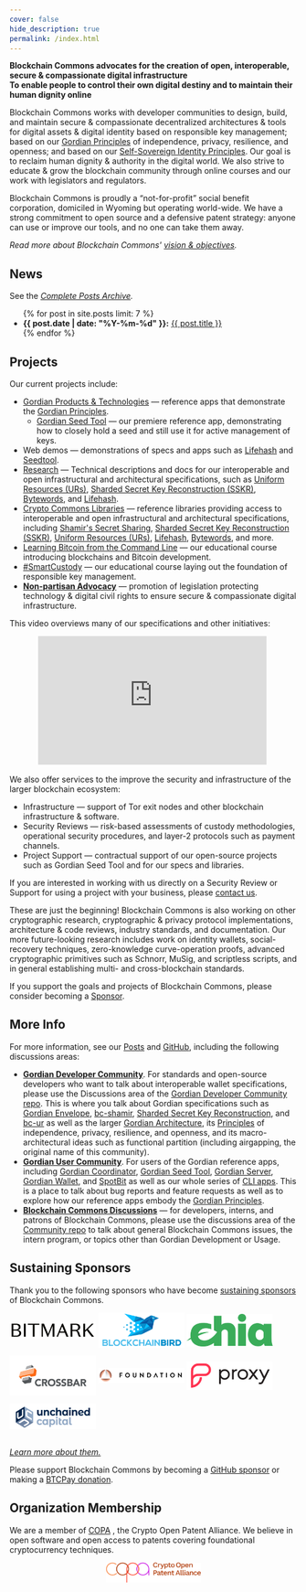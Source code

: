 ```yaml
---
cover: false
hide_description: true
permalink: /index.html
---
```


**Blockchain Commons advocates for the creation of open, interoperable, secure & compassionate digital infrastructure**<br>
**To enable people to control their own digital destiny and to maintain their human dignity online**

Blockchain Commons works with developer communities to design, build, and maintain secure & compassionate decentralized architectures & tools for digital assets & digital identity based on responsible key management; based on our [Gordian Principles](https://github.com/BlockchainCommons/Gordian#gordian-principles) of independence, privacy, resilience, and openness; and based on our [Self-Sovereign Identity Principles](https://github.com/WebOfTrustInfo/self-sovereign-identity/blob/master/self-sovereign-identity-principles.md). Our goal is to reclaim human dignity & authority in the digital world. We also strive to educate & grow the blockchain community through online courses and our work with legislators and regulators.

Blockchain Commons is proudly a “not-for-profit” social benefit corporation, domiciled in Wyoming but operating world-wide. We have a strong commitment to open source and a defensive patent strategy: anyone can use or improve our tools, and no one can take them away. 

_Read more about Blockchain Commons' [vision & objectives](vision.md)._

## News

See the _[Complete Posts Archive](https://www.blockchaincommons.com/posts/)._

<ul>
{% for post in site.posts limit: 7 %}
<li><b>{{ post.date | date: "%Y-%m-%d" }}:</b> <a href="{{ post.url }}">{{ post.title }}</a></li>
{% endfor %}
</ul>

## Projects

Our current projects include:

* [Gordian Products & Technologies](https://github.com/BlockchainCommons/Gordian) — reference apps that demonstrate the [Gordian Principles](https://github.com/BlockchainCommons/Gordian#gordian-principles).
   * [Gordian Seed Tool](https://github.com/BlockchainCommons/GordianSeedTool-iOS) — our premiere reference app, demonstrating how to closely hold a seed and still use it for active management of keys.
* Web demos — demonstrations of specs and apps such as [Lifehash](https://lifehash.info/) and [Seedtool](https://seedtool.info/).
* [Research](https://github.com/BlockchainCommons/Research) — Technical descriptions and docs for our interoperable and open infrastructural and architectural specifications, such as [Uniform Resources (URs)](https://github.com/BlockchainCommons/crypto-commons/blob/master/Docs/ur-1-overview.md), [Sharded Secret Key Reconstruction (SSKR)](https://github.com/BlockchainCommons/crypto-commons/blob/master/Docs/sskr-developers.md), [Bytewords](https://github.com/BlockchainCommons/Research/blob/master/papers/bcr-2020-012-bytewords.md), and [Lifehash](https://github.com/BlockchainCommons/lifehash.info).
* [Crypto Commons Libraries](https://github.com/BlockchainCommons/crypto-commons) — reference libraries providing access to interoperable and open infrastructural and architectural specifications, including [Shamir's Secret Sharing](https://github.com/BlockchainCommons/bc-shamir), [Sharded Secret Key Reconstruction (SSKR)](https://github.com/BlockchainCommons/bc-sskr), [Uniform Resources (URs)](https://github.com/BlockchainCommons/bc-ur), [Lifehash](https://github.com/BlockchainCommons/bc-lifehash), [Bytewords](https://github.com/BlockchainCommons/bc-bytewords), and more.
* [Learning Bitcoin from the Command Line](https://github.com/BlockchainCommons/Learning-Bitcoin-from-the-Command-Line) — our educational course introducing blockchains and Bitcoin development.
* [#SmartCustody](https://www.smartcustody.com/) — our educational course laying out the foundation of responsible key management.
* [**Non-partisan Advocacy**](https://github.com/BlockchainCommons/Testimony/blob/master/README.md) — promotion of legislation protecting technology & digital civil rights to ensure secure & compassionate digital infrastructure.

This video overviews many of our specifications and other initiatives:

<p style="margin-left:50px">
<iframe width="400" height="225" src="https://www.youtube.com/embed/RYgOFSdUqWY" title="YouTube video player" frameborder="0" allow="accelerometer; autoplay; clipboard-write; encrypted-media; gyroscope; picture-in-picture" allowfullscreen></iframe>
</p>

We also offer services to the improve the security and infrastructure of the larger blockchain ecosystem:

* Infrastructure — support of Tor exit nodes and other blockchain infrastructure & software.
* Security Reviews — risk-based assessments of custody methodologies, operational security procedures, and layer-2 protocols such as payment channels.
* Project Support — contractual support of our open-source projects such as Gordian Seed Tool and for our specs and libraries.

If you are interested in working with us directly on a Security Review or Support for using a project with your business, please [contact us](mailto:team@blockchaincommons.com).

These are just the beginning! Blockchain Commons is also working on other cryptographic research, cryptographic & privacy protocol implementations, architecture & code reviews, industry standards, and documentation. Our more future-looking research includes work on identity wallets, social-recovery techniques, zero-knowledge curve-operation proofs, advanced cryptographic primitives such as Schnorr, MuSig, and scriptless scripts, and in general establishing multi- and cross-blockchain standards.

If you support the goals and projects of Blockchain Commons, please consider becoming a [Sponsor](https://www.blockchaincommons.com/sponsors.html).

## More Info

For more information, see our [Posts](https://www.blockchaincommons.com/posts/) and [GitHub](https://github.com/BlockchainCommons), including the following discussions areas:
* [**Gordian Developer Community**](https://github.com/BlockchainCommons/Gordian-Developer-Community/discussions). For standards and open-source developers who want to talk about interoperable wallet specifications, please use the Discussions area of the [Gordian Developer Community repo](https://github.com/BlockchainCommons/Gordian-Developer-Community/discussions). This is where you talk about Gordian specifications such as [Gordian Envelope](https://github.com/BlockchainCommons/BCSwiftSecureComponents/blob/master/Docs/00-INTRODUCTION.md), [bc-shamir](https://github.com/BlockchainCommons/bc-shamir), [Sharded Secret Key Reconstruction](https://github.com/BlockchainCommons/bc-sskr), and [bc-ur](https://github.com/BlockchainCommons/bc-ur) as well as the larger [Gordian Architecture](https://github.com/BlockchainCommons/Gordian/blob/master/Docs/Overview-Architecture.md), its [Principles](https://github.com/BlockchainCommons/Gordian#gordian-principles) of independence, privacy, resilience, and openness, and its macro-architectural ideas such as functional partition (including airgapping, the original name of this community).
* [**Gordian User Community**](https://github.com/BlockchainCommons/Gordian/discussions). For users of the Gordian reference apps, including [Gordian Coordinator](https://github.com/BlockchainCommons/iOS-GordianCoordinator), [Gordian Seed Tool](https://github.com/BlockchainCommons/GordianSeedTool-iOS), [Gordian Server](https://github.com/BlockchainCommons/GordianServer-macOS), [Gordian Wallet](https://github.com/BlockchainCommons/GordianWallet-iOS), and [SpotBit](https://github.com/BlockchainCommons/spotbit) as well as our whole series of [CLI apps](https://github.com/BlockchainCommons/Gordian/blob/master/Docs/Overview-Apps.md#cli-apps). This is a place to talk about bug reports and feature requests as well as to explore how our reference apps embody the [Gordian Principles](https://github.com/BlockchainCommons/Gordian#gordian-principles).
* [**Blockchain Commons Discussions**](https://github.com/BlockchainCommons/Community/discussions) — for developers, interns, and patrons of Blockchain Commons, please use the discussions area of the [Community repo](https://github.com/BlockchainCommons/Community) to talk about general Blockchain Commons issues, the intern program, or topics other than Gordian Development or Usage.

## Sustaining Sponsors

Thank you to the following sponsors who have become [sustaining sponsors](https://github.com/sponsors/BlockchainCommons) of Blockchain Commons.
  
[<img src="images/sponsors/bitmark-logo.png" width="30%" align="center">](https://bitmark.com/)
[<img src="images/sponsors/blockchainbird.png" width="30%" align="center">](https://github.com/blockchainbird/bird)
[<img src="images/sponsors/chia-logo.png" width="30%" align="center">](https://www.chia.net/)

[<img src="images/sponsors/crossbar.png" width="30%" align="center">](https://www.crossbar-inc.com/)
[<img src="images/sponsors/foundation-logo.png" width="30%" align="center">](https://foundationdevices.com/)
[<img src="images/sponsors/proxy.png" width="30%" align="center">](https://www.proxy.com/)

[<img src="images/sponsors/unchained-capital.png" width="30%" align="center">](https://unchained-capital.com/)

<br clear="all">[*Learn more about them.*](sponsors)

Please support Blockchain Commons by becoming a [GitHub sponsor](https://github.com/sponsors/BlockchainCommons) or making a [BTCPay donation](https://btcpay.blockchaincommons.com/).

## Organization Membership

We are a member of [COPA](https://open-patent.org/) , the Crypto Open Patent Alliance. We believe in open software and open access to patents covering foundational cryptocurrency techniques.

<p align="center">
  <a href="https://www.opencrypto.org/"><img src="images/copa-logo.png" width="33%" align="center"></a>
</p>
